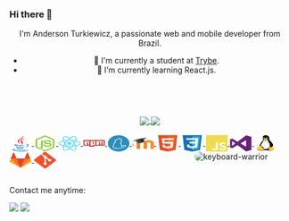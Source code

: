 ### Hi there 👋

<header>
  <p>I'm Anderson Turkiewicz, a passionate web and mobile developer from Brazil.</p>
  <ul>
    <li>🔭 I'm currently a student at <a href="https://www.betrybe.com/" target="_blank">Trybe</a>.</li>
    <li>🌱 I’m currently learning React.js.</li>
  </ul>
</header>
<br>
<main align="center">
  <a href="https://github.com/andersontrkz/">
    <img align="center" height="136em" src="https://github-readme-stats.vercel.app/api?username=andersontrkz&hide=stars,issues&count_private=true&show_icons=true&include_all_commits=true&theme=vision-friendly-dark" />
    <img align="center" height="136em" src="https://github-readme-stats.vercel.app/api/top-langs/?username=andersontrkz&layout=compact&theme=vision-friendly-dark" />
  </a>
</main>

<footer>
  <div style="display: inline_block"><br>
    <a href="https://github.com/andersontrkz/">
      <link rel="stylesheet" href="https://cdn.jsdelivr.net/gh/devicons/devicon@v2.11.0/devicon.min.css">
      <img align="center" alt="css" height="30" width="40" src="https://raw.githubusercontent.com/devicons/devicon/master/icons/java/java-original.svg">
      <img align="center" alt="css" height="30" width="40" src="https://raw.githubusercontent.com/devicons/devicon/master/icons/nodejs/nodejs-original.svg">
      <img align="center" alt="react" height="30" width="40" src="https://raw.githubusercontent.com/devicons/devicon/master/icons/react/react-original.svg">
      <img align="center" alt="css" height="30" width="40" src="https://raw.githubusercontent.com/devicons/devicon/master/icons/npm/npm-original-wordmark.svg">
      <img align="center" alt="css" height="30" width="40" src="https://raw.githubusercontent.com/devicons/devicon/master/icons/yarn/yarn-original.svg">
      <img align="center" alt="css" height="30" width="40" src="https://raw.githubusercontent.com/devicons/devicon/master/icons/moodle/moodle-original.svg">
      <img align="center" alt="html" height="30" width="40" src="https://raw.githubusercontent.com/devicons/devicon/master/icons/html5/html5-original.svg">
      <img align="center" alt="css" height="30" width="40" src="https://raw.githubusercontent.com/devicons/devicon/master/icons/css3/css3-original.svg">
      <img align="center" alt="js" height="30" width="40" src="https://raw.githubusercontent.com/devicons/devicon/master/icons/javascript/javascript-plain.svg">
      <img align="center" alt="css" height="30" width="40" src="https://raw.githubusercontent.com/devicons/devicon/master/icons/visualstudio/visualstudio-plain.svg">
      <img align="center" alt="css" height="30" width="40" src="https://raw.githubusercontent.com/devicons/devicon/master/icons/linux/linux-original.svg">
      <img align="center" alt="css" height="30" width="40" src="https://raw.githubusercontent.com/devicons/devicon/master/icons/gitlab/gitlab-original.svg">
      <img align="center" alt="css" height="30" width="40" src="https://raw.githubusercontent.com/devicons/devicon/master/icons/git/git-original.svg">
      <img width="172em" align="right" alt="keyboard-warrior" src="https://i.imgur.com/t51HrPx.gif" style="border-radius: 30px">
    </a>
  </div>

  ##
  
  <div>
    <p>Contact me anytime:</p>
    <a href = "mailto: trkz.anderson@gmail.com"><img src="https://img.shields.io/badge/-Gmail-%23EA4335?style=for-the-badge&logo=gmail&logoColor=white" target="_blank"></a>
    <a href="https://www.linkedin.com/in/anderson-trkz/" target="_blank"><img src="https://img.shields.io/badge/-LinkedIn-%230077B5?style=for-the-badge&logo=linkedin&logoColor=white" target="_blank"></a>
  </div>
</footer>
